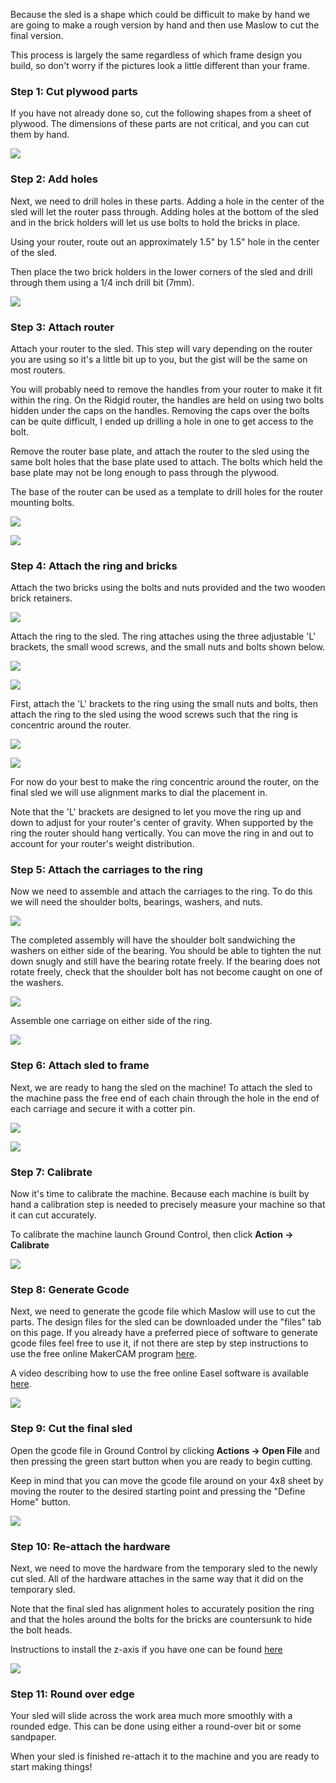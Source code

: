 Because the sled is a shape which could be difficult to make by hand we are going to make a rough version by hand and then use Maslow to cut the final version.

This process is largely the same regardless of which frame design you build, so don't worry if the pictures look a little different than your frame.

### Step 1: Cut plywood parts

If you have not already done so, cut the following shapes from a sheet of plywood. The dimensions of these parts are not critical, and you can cut them by hand.

![](https://raw.githubusercontent.com/MaslowCommunityGarden/Maslow-Ring-System/master/Cutting%20The%20Sled/Plywood%20Cut%20Dimensions.PNG)

### Step 2: Add holes

Next, we need to drill holes in these parts. Adding a hole in the center of the sled will let the router pass through. Adding holes at the bottom of the sled and in the brick holders will let us use bolts to hold the bricks in place.

Using your router, route out an approximately 1.5" by 1.5" hole in the center of the sled. 

Then place the two brick holders in the lower corners of the sled and drill through them using a 1/4 inch drill bit (7mm).

![](https://raw.githubusercontent.com/MaslowCommunityGarden/Maslow-Ring-System/master/Cutting%20The%20Sled/Sled%20with%20holes.jpg)

### Step 3: Attach router

Attach your router to the sled. This step will vary depending on the router you are using so it's a little bit up to you, but the gist will be the same on most routers.

You will probably need to remove the handles from your router to make it fit within the ring. On the Ridgid router, the handles are held on using two bolts hidden under the caps on the handles. Removing the caps over the bolts can be quite difficult, I ended up drilling a hole in one to get access to the bolt.

Remove the router base plate, and attach the router to the sled using the same bolt holes that the base plate used to attach. The bolts which held the base plate may not be long enough to pass through the plywood.

The base of the router can be used as a template to drill holes for the router mounting bolts.

![](https://raw.githubusercontent.com/MaslowCommunityGarden/Maslow-Ring-System/master/Cutting%20The%20Sled/Using%20baseplate%20as%20a%20template%20to%20drill%20holes.jpg)

![](https://raw.githubusercontent.com/MaslowCommunityGarden/Maslow-Ring-System/master/Cutting%20The%20Sled/Router%20attached.jpg)

### Step 4: Attach the ring and bricks

Attach the two bricks using the bolts and nuts provided and the two wooden brick retainers.

![](https://raw.githubusercontent.com/MaslowCommunityGarden/Maslow-Ring-System/master/Cutting%20The%20Sled/Bricks%20attached.jpg)

Attach the ring to the sled. The ring attaches using the three adjustable 'L' brackets, the small wood screws, and the small nuts and bolts shown below.

![](https://raw.githubusercontent.com/MaslowCommunityGarden/Maslow-Ring-System/master/Cutting%20The%20Sled/Ring%20parts.jpg)

![](https://raw.githubusercontent.com/MaslowCommunityGarden/Maslow-Ring-System/master/Cutting%20The%20Sled/Ring%20hardware.jpg)

First, attach the 'L' brackets to the ring using the small nuts and bolts, then attach the ring to the sled using the wood screws such that the ring is concentric around the router. 

![](https://raw.githubusercontent.com/MaslowCommunityGarden/Maslow-Ring-System/master/Cutting%20The%20Sled/Ring%20floating.jpg)

![](https://raw.githubusercontent.com/MaslowCommunityGarden/Maslow-Ring-System/master/Cutting%20The%20Sled/Ring%20bolted%20down.jpg)

For now do your best to make the ring concentric around the router, on the final sled we will use alignment marks to dial the placement in.

Note that the 'L' brackets are designed to let you move the ring up and down to adjust for your router's center of gravity. When supported by the ring the router should hang vertically. You can move the ring in and out to account for your router's weight distribution.

### Step 5: Attach the carriages to the ring

Now we need to assemble and attach the carriages to the ring. To do this we will need the shoulder bolts, bearings, washers, and nuts.

![](https://raw.githubusercontent.com/MaslowCommunityGarden/Maslow-Ring-System/master/Cutting%20The%20Sled/Carriage%20hardware.jpg)

The completed assembly will have the shoulder bolt sandwiching the washers on either side of the bearing. You should be able to tighten the nut down snugly and still have the bearing rotate freely. If the bearing does not rotate freely, check that the shoulder bolt has not become caught on one of the washers.

![](https://raw.githubusercontent.com/MaslowCommunityGarden/Maslow-Ring-System/master/Cutting%20The%20Sled/Close%20up%20of%20carriage%20stack.jpg)

Assemble one carriage on either side of the ring.

![](https://raw.githubusercontent.com/MaslowCommunityGarden/Maslow-Ring-System/master/Cutting%20The%20Sled/Carriages%20on%20ring.jpg)

### Step 6: Attach sled to frame

Next, we are ready to hang the sled on the machine! To attach the sled to the machine pass the free end of each chain through the hole in the end of each carriage and secure it with a cotter pin.

![](https://raw.githubusercontent.com/MaslowCommunityGarden/Maslow-Ring-System/master/Cutting%20The%20Sled/Close%20up%20of%20chain%20attaching.jpg)

![](https://raw.githubusercontent.com/MaslowCommunityGarden/Maslow-Ring-System/master/Cutting%20The%20Sled/Overview%20of%20chain%20attaching.jpg)

### Step 7: Calibrate

Now it's time to calibrate the machine. Because each machine is built by hand a calibration step is needed to precisely measure your machine so that it can cut accurately.

To calibrate the machine launch Ground Control, then click **Action -> Calibrate**

![](https://raw.githubusercontent.com/MaslowCommunityGarden/Maslow-Ring-System/master/Cutting%20The%20Sled/Clicking%20the%20calibrate%20button.PNG)

### Step 8: Generate Gcode

Next, we need to generate the gcode file which Maslow will use to cut the parts. The design files for the sled can be downloaded under the "files" tab on this page. If you already have a preferred piece of software to generate gcode files feel free to use it, if not there are step by step instructions to use the free online MakerCAM program [here](https://github.com/MaslowCNC/Mechanics/wiki/Generating-Gcode-Using-MakerCAM).

A video describing how to use the free online Easel software is available [here](https://vimeo.com/253064466).

![](https://github.com/MaslowCNC/Mechanics/blob/master/Documentation/MakerCAM/gcode%20generated.png)

### Step 9: Cut the final sled

Open the gcode file in Ground Control by clicking **Actions -> Open File** and then pressing the green start button when you are ready to begin cutting.

Keep in mind that you can move the gcode file around on your 4x8 sheet by moving the router to the desired starting point and pressing the "Define Home" button.

![](https://raw.githubusercontent.com/MaslowCommunityGarden/Maslow-Ring-System/master/Cutting%20The%20Sled/Cutting%20the%20sled%20in%20GC.PNG)

### Step 10: Re-attach the hardware

Next, we need to move the hardware from the temporary sled to the newly cut sled. All of the hardware attaches in the same way that it did on the temporary sled.

Note that the final sled has alignment holes to accurately position the ring and that the holes around the bolts for the bricks are countersunk to hide the bolt heads.

Instructions to install the z-axis if you have one can be found [here](https://github.com/MaslowCNC/Mechanics/wiki/How-To-Assemble-The-Z-Axis)

![](https://raw.githubusercontent.com/MaslowCommunityGarden/Maslow-Ring-System/master/Cutting%20The%20Sled/Use%20alignment%20holes%20to%20position%20ring.jpg)

### Step 11: Round over edge

Your sled will slide across the work area much more smoothly with a rounded edge. This can be done using either a round-over bit or some sandpaper.

When your sled is finished re-attach it to the machine and you are ready to start making things!
